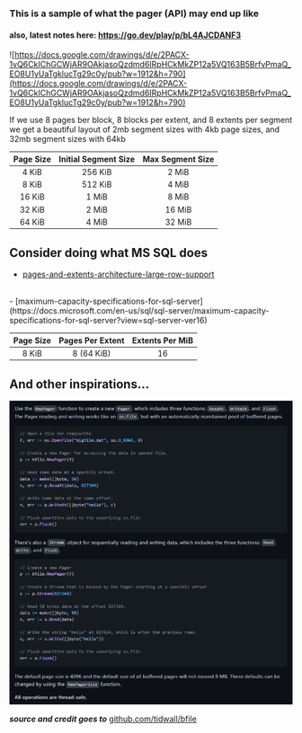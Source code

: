 ### This is a sample of what the pager (**API**) may end up like

#### also, latest notes here: https://go.dev/play/p/bL4AJCDANF3

![https://docs.google.com/drawings/d/e/2PACX-1vQ6CkIChGCWjAR9OAkjasoQzdmd6IRpHCkMkZP12a5VQ163B5BrfvPmaQ_EO8U1yUaTgklucTg29c0y/pub?w=1912&h=790](https://docs.google.com/drawings/d/e/2PACX-1vQ6CkIChGCWjAR9OAkjasoQzdmd6IRpHCkMkZP12a5VQ163B5BrfvPmaQ_EO8U1yUaTgklucTg29c0y/pub?w=1912&h=790)

If we use 8 pages ber block, 8 blocks per extent, and 8 extents per segment we get a beautiful
layout of 2mb segment sizes with 4kb page sizes, and 32mb segment sizes with 64kb

| Page Size |  Initial Segment Size  |  Max Segment Size  | 
|:---------:|:----------------------:|:------------------:|
|   4 KiB   |        256 KiB         |       2 MiB        |
|   8 KiB   |        512 KiB         |       4 MiB        |
|  16 KiB   |         1 MiB          |       8 MiB        |
|  32 KiB   |         2 MiB          |       16 MiB       |
|  64 KiB   |         4 MiB          |       32 MiB       |

## Consider doing what MS SQL does 

- [pages-and-extents-architecture-large-row-support](https://docs.microsoft.com/en-us/sql/relational-databases/pages-and-extents-architecture-guide?view=sql-server-ver16#large-row-support)
<br>
- [maximum-capacity-specifications-for-sql-server](https://docs.microsoft.com/en-us/sql/sql-server/maximum-capacity-specifications-for-sql-server?view=sql-server-ver16)
<br>

| Page Size | Pages Per Extent | Extents Per MiB |
|:---------:|:----------------:|:---------------:|
|   8 KiB   |   8  (64 KiB)    |       16        |

And other inspirations...
---

![foo bar](../util/pager-sample.png)

***source and credit goes to*** [github.com/tidwall/bfile](https://github.com/tidwall/bfile)